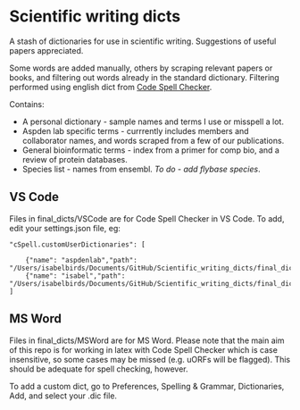 # Scientific writing dicts

 A stash of dictionaries for use in scientific writing.
 Suggestions of useful papers appreciated.

Some words are added manually, others by scraping relevant papers or books, and filtering out words already in the standard dictionary.
Filtering performed using english dict from [Code Spell Checker](https://github.com/streetsidesoftware/cspell-dicts/blob/master/dictionaries/en_GB/src/wordsEnGb.txt).

Contains:

- A personal dictionary - sample names and terms I use or misspell a lot.
- Aspden lab specific terms - currrently includes members and collaborator names, and words scraped from a few of our publications.
- General bioinformatic terms - index from a primer for comp bio, and a review of protein databases.
- Species list - names from ensembl. *To do - add flybase species*.


## VS Code

Files in final_dicts/VSCode are for Code Spell Checker in VS Code. To add, edit your settings.json file, eg:

    "cSpell.customUserDictionaries": [
        
        {"name": "aspdenlab","path": "/Users/isabelbirds/Documents/GitHub/Scientific_writing_dicts/final_dicts/VSCode/Aspden_dict.txt},
        {"name": "isabel","path": "/Users/isabelbirds/Documents/GitHub/Scientific_writing_dicts/final_dict/VSCode/Isabel_personal_dict.txt"}
    ]

## MS Word

Files in final_dicts/MSWord are for MS Word. Please note that the main aim of this repo is for working in latex with Code Spell Checker which is case insensitive, so some cases may be missed (e.g. uORFs will be flagged). This should be adequate for spell checking, however.

To add a custom dict, go to Preferences, Spelling & Grammar, Dictionaries, Add, and select your .dic file.
